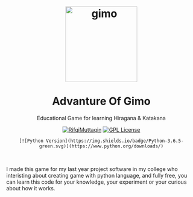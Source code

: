 <h1 align="center">
  <a href="https://github.com/Rifqi31/AdvantureOfGimo" title="Advanture of Gimo">
    <img alt="gimo" src="https://github.com/Rifqi31/AdvantureOfGimo/blob/master/spritesheet/gimo.png" width="190px" height="200px" />
  </a>
  <br /><br />
  Advanture Of Gimo</h1>

<p align="center">Educational Game for learning Hiragana &amp; Katakana</p>

<div align="center">
    <a href="#"><img alt="RifqiMuttaqin" src="https://img.shields.io/badge/Author-Rifqi%20Muttaqin-orange.svg" /></a>
    <a href="https://www.gnu.org/licenses/"><img alt="GPL License" src="https://img.shields.io/badge/License-GPL--3.0-blue.svg" /></a>

    [![Python Version](https://img.shields.io/badge/Python-3.6.5-green.svg)](https://www.python.org/downloads/)
    
</div><br />

I made this game for my last year project software in my college who interisting about creating game with python language, and fully free, you can learn this code for your knowledge, your experiment or your curious about how it works.
